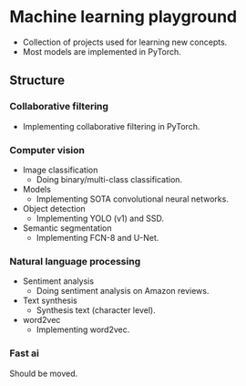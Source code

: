 # Machine learning playground

- Collection of projects used for learning new concepts.
- Most models are implemented in PyTorch.

## Structure

### Collaborative filtering

- Implementing collaborative filtering in PyTorch.

### Computer vision

- Image classification
  - Doing binary/multi-class classification.
- Models
  - Implementing SOTA convolutional neural networks.
- Object detection
  - Implementing YOLO (v1) and SSD.
- Semantic segmentation
  - Implementing FCN-8 and U-Net.

### Natural language processing

- Sentiment analysis
  - Doing sentiment analysis on Amazon reviews.
- Text synthesis
  - Synthesis text (character level).
- word2vec
  - Implementing word2vec.

### Fast ai

Should be moved.